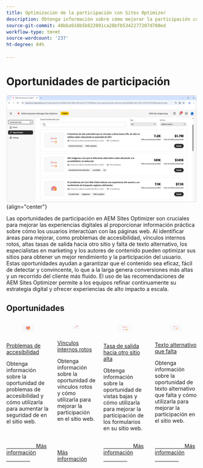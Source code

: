 ```yaml
---
title: Optimización de la participación con Sites Optimizer
description: Obtenga información sobre cómo mejorar la participación con Sites Optimizer.
source-git-commit: 48bba918b5b822091ca28bfb5342277207d780ed
workflow-type: tm+mt
source-wordcount: '237'
ht-degree: 84%

---
```



# Oportunidades de participación

![Oportunidades de participación](./assets/engagement/hero.png){align="center"}

Las oportunidades de participación en AEM Sites Optimizer son cruciales para mejorar las experiencias digitales al proporcionar información práctica sobre cómo los usuarios interactúan con las páginas web. Al identificar áreas para mejorar, como problemas de accesibilidad, vínculos internos rotos, altas tasas de salida hacia otro sitio y falta de texto alternativo, los especialistas en marketing y los autores de contenido pueden optimizar sus sitios para obtener un mejor rendimiento y la participación del usuario. Estas oportunidades ayudan a garantizar que el contenido sea eficaz, fácil de detectar y convincente, lo que a la larga genera conversiones más altas y un recorrido del cliente más fluido. El uso de las recomendaciones de AEM Sites Optimizer permite a los equipos refinar continuamente su estrategia digital y ofrecer experiencias de alto impacto a escala.


## Oportunidades


<!-- CARDS

* ../documentation/opportunities/accessibility-issues.md
  {title=Accessibility issues}
  {image=../assets/common/card-puzzle.png}
* ../documentation/opportunities//broken-internal-links.md
  {title=Broken internal links}
  {image=../assets/common/card-link.png}
* ../documentation/opportunities//high-bounce-rate.md
  {title=High bounce rate}
  {image=../assets/common/card-arrows.png}
* ../documentation/opportunities/missing-alt-text.md  
  {title=Missing alt text}
  {image=../assets/common/card-arrows.png}

-->
<!-- START CARDS HTML - DO NOT MODIFY BY HAND -->
<div class="columns">
    <div class="column is-half-tablet is-half-desktop is-one-third-widescreen" aria-label="Accessibility issues">
        <div class="card" style="height: 100%; display: flex; flex-direction: column; height: 100%;">
            <div class="card-image">
                <figure class="image x-is-16by9">
                    <a href="../documentation/opportunities/accessibility-issues.md" title="Problemas de accesibilidad" target="_blank" rel="referrer">
                        <img class="is-bordered-r-small" src="../assets/common/card-puzzle.png" alt="Problemas de accesibilidad"
                             style="width: 100%; aspect-ratio: 16 / 9; object-fit: cover; overflow: hidden; display: block; margin: auto;">
                    </a>
                </figure>
            </div>
            <div class="card-content is-padded-small" style="display: flex; flex-direction: column; flex-grow: 1; justify-content: space-between;">
                <div class="top-card-content">
                    <p class="headline is-size-6 has-text-weight-bold">
                        <a href="../documentation/opportunities/accessibility-issues.md" target="_blank" rel="referrer" title="Problemas de accesibilidad">Problemas de accesibilidad</a>
                    </p>
                    <p class="is-size-6">Obtenga información sobre la oportunidad de problemas de accesibilidad y cómo utilizarla para aumentar la seguridad de en el sitio web.</p>
                </div>
                <a href="../documentation/opportunities/accessibility-issues.md" target="_blank" rel="referrer" class="spectrum-Button spectrum-Button--outline spectrum-Button--primary spectrum-Button--sizeM" style="align-self: flex-start; margin-top: 1rem;">
                    <span class="spectrum-Button-label has-no-wrap has-text-weight-bold">Más información</span>
                </a>
            </div>
        </div>
    </div>
    <div class="column is-half-tablet is-half-desktop is-one-third-widescreen" aria-label="Broken internal links">
        <div class="card" style="height: 100%; display: flex; flex-direction: column; height: 100%;">
            <div class="card-image">
                <figure class="image x-is-16by9">
                    <a href="../documentation/opportunities//broken-internal-links.md" title="Vínculos internos rotos" target="_blank" rel="referrer">
                        <img class="is-bordered-r-small" src="../assets/common/card-link.png" alt="Vínculos internos rotos"
                             style="width: 100%; aspect-ratio: 16 / 9; object-fit: cover; overflow: hidden; display: block; margin: auto;">
                    </a>
                </figure>
            </div>
            <div class="card-content is-padded-small" style="display: flex; flex-direction: column; flex-grow: 1; justify-content: space-between;">
                <div class="top-card-content">
                    <p class="headline is-size-6 has-text-weight-bold">
                        <a href="../documentation/opportunities//broken-internal-links.md" target="_blank" rel="referrer" title="Vínculos internos rotos">Vínculos internos rotos</a>
                    </p>
                    <p class="is-size-6">Obtenga información sobre la oportunidad de vínculos rotos y cómo utilizarla para mejorar la participación en el sitio web.</p>
                </div>
                <a href="../documentation/opportunities//broken-internal-links.md" target="_blank" rel="referrer" class="spectrum-Button spectrum-Button--outline spectrum-Button--primary spectrum-Button--sizeM" style="align-self: flex-start; margin-top: 1rem;">
                    <span class="spectrum-Button-label has-no-wrap has-text-weight-bold">Más información</span>
                </a>
            </div>
        </div>
    </div>
    <div class="column is-half-tablet is-half-desktop is-one-third-widescreen" aria-label="High bounce rate">
        <div class="card" style="height: 100%; display: flex; flex-direction: column; height: 100%;">
            <div class="card-image">
                <figure class="image x-is-16by9">
                    <a href="../documentation/opportunities//high-bounce-rate.md" title="Tasa de salida hacia otro sitio alta" target="_blank" rel="referrer">
                        <img class="is-bordered-r-small" src="../assets/common/card-arrows.png" alt="Tasa de salida hacia otro sitio alta"
                             style="width: 100%; aspect-ratio: 16 / 9; object-fit: cover; overflow: hidden; display: block; margin: auto;">
                    </a>
                </figure>
            </div>
            <div class="card-content is-padded-small" style="display: flex; flex-direction: column; flex-grow: 1; justify-content: space-between;">
                <div class="top-card-content">
                    <p class="headline is-size-6 has-text-weight-bold">
                        <a href="../documentation/opportunities//high-bounce-rate.md" target="_blank" rel="referrer" title="Tasa de salida hacia otro sitio alta">Tasa de salida hacia otro sitio alta</a>
                    </p>
                    <p class="is-size-6">Obtenga información sobre la oportunidad de vistas bajas y cómo utilizarla para mejorar la participación de los formularios en su sitio web.</p>
                </div>
                <a href="../documentation/opportunities//high-bounce-rate.md" target="_blank" rel="referrer" class="spectrum-Button spectrum-Button--outline spectrum-Button--primary spectrum-Button--sizeM" style="align-self: flex-start; margin-top: 1rem;">
                    <span class="spectrum-Button-label has-no-wrap has-text-weight-bold">Más información</span>
                </a>
            </div>
        </div>
    </div>
    <div class="column is-half-tablet is-half-desktop is-one-third-widescreen" aria-label="Missing alt text">
        <div class="card" style="height: 100%; display: flex; flex-direction: column; height: 100%;">
            <div class="card-image">
                <figure class="image x-is-16by9">
                    <a href="../documentation/opportunities/missing-alt-text.md" title="Texto alternativo que falta" target="_blank" rel="referrer">
                        <img class="is-bordered-r-small" src="../assets/common/card-arrows.png" alt="Texto alternativo que falta"
                             style="width: 100%; aspect-ratio: 16 / 9; object-fit: cover; overflow: hidden; display: block; margin: auto;">
                    </a>
                </figure>
            </div>
            <div class="card-content is-padded-small" style="display: flex; flex-direction: column; flex-grow: 1; justify-content: space-between;">
                <div class="top-card-content">
                    <p class="headline is-size-6 has-text-weight-bold">
                        <a href="../documentation/opportunities/missing-alt-text.md" target="_blank" rel="referrer" title="Texto alternativo que falta">Texto alternativo que falta</a>
                    </p>
                    <p class="is-size-6">Obtenga información sobre la oportunidad de texto alternativo que falta y cómo utilizarla para mejorar la participación en el sitio web.</p>
                </div>
                <a href="../documentation/opportunities/missing-alt-text.md" target="_blank" rel="referrer" class="spectrum-Button spectrum-Button--outline spectrum-Button--primary spectrum-Button--sizeM" style="align-self: flex-start; margin-top: 1rem;">
                    <span class="spectrum-Button-label has-no-wrap has-text-weight-bold">Más información</span>
                </a>
            </div>
        </div>
    </div>
</div>
<!-- END CARDS HTML - DO NOT MODIFY BY HAND -->

